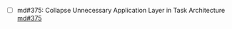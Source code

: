 - [ ] md#375: Collapse Unnecessary Application Layer in Task Architecture [md#375](process/tasks/md#375-collapse-unnecessary-application-layer-in-task-architecture.md)
